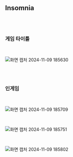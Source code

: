 ## Insomnia

</br>
</br>

### 게임 타이틀

</br>

![화면 캡처 2024-11-09 185630](https://github.com/user-attachments/assets/99abab4c-50f4-4337-b4b4-2af9fdd4c8de)

</br>
</br>

### 인게임

</br>

![화면 캡처 2024-11-09 185709](https://github.com/user-attachments/assets/a3a75db8-700b-4dff-9bd1-5a24408fb8f2)

</br>

![화면 캡처 2024-11-09 185751](https://github.com/user-attachments/assets/e4b55ce7-e5eb-4e14-8515-102eaca30404)

</br>

![화면 캡처 2024-11-09 185802](https://github.com/user-attachments/assets/a4f821fa-d5d8-43ae-a522-bf3d24bbfb72)
